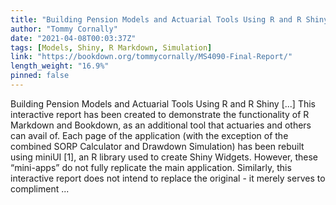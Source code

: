 ```yaml
---
title: "Building Pension Models and Actuarial Tools Using R and R Shiny"
author: "Tommy Cornally"
date: "2021-04-08T00:03:37Z"
tags: [Models, Shiny, R Markdown, Simulation]
link: "https://bookdown.org/tommycornally/MS4090-Final-Report/"
length_weight: "16.9%"
pinned: false
---
```


Building Pension Models and Actuarial Tools Using R and R Shiny [...] This interactive report has been created to demonstrate the functionality of R Markdown and Bookdown, as an additional tool that actuaries and others can avail of. Each page of the application (with the exception of the combined SORP Calculator and Drawdown Simulation) has been rebuilt using miniUI [1], an R library used to create Shiny Widgets. However, these “mini-apps” do not fully replicate the main application. Similarly, this interactive report does not intend to replace the original - it merely serves to compliment ...
